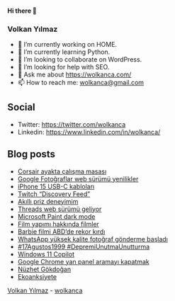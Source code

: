 #### Hi there 👋

### Volkan Yılmaz

- 🔭 I’m currently working on HOME.
- 🌱 I’m currently learning Python.
- 👯 I’m looking to collaborate on WordPress.
- 🤔 I’m looking for help with SEO.
- 💬 Ask me about https://wolkanca.com/
- 📫 How to reach me: wolkanca@gmail.com

## Social
- Twitter: https://twitter.com/wolkanca
- Linkedin: https://www.linkedin.com/in/wolkanca/



## Blog posts
<!-- BLOG-POST-LIST:START -->
- [Corsair ayakta çalışma masası](https://wolkanca.com/corsair-ayakta-calisma-masasi/)
- [Google Fotoğraflar web sürümü yenilikler](https://wolkanca.com/google-fotograflar-web-surumu-yenilikler/)
- [iPhone 15 USB-C kabloları](https://wolkanca.com/iphone-15-usb-c-kablolari/)
- [Twitch “Discovery Feed”](https://wolkanca.com/twitch-discovery-feed/)
- [Akıllı priz deneyimim](https://wolkanca.com/akilli-priz-deneyimim/)
- [Threads web sürümü geliyor](https://wolkanca.com/threads-web-surumu-geliyor/)
- [Microsoft Paint dark mode](https://wolkanca.com/microsoft-paint-dark-mode/)
- [Film yapımı hakkında filmler](https://wolkanca.com/film-yapimi-hakkinda-filmler/)
- [Barbie filmi ABD’de rekor kırdı](https://wolkanca.com/barbie-filmi-abdde-rekor-kirdi/)
- [WhatsApp yüksek kalite fotoğraf gönderme başladı](https://wolkanca.com/whatsapp-yuksek-kalite-fotograf-gonderme-basladi/)
- [#17Agustos1999 #DepremiUnutmaUnutturma](https://wolkanca.com/17agustos1999-depremiunutmaunutturma/)
- [Windows 11 Copilot](https://wolkanca.com/windows-11-copilot/)
- [Google Chrome yan panel aramayı kapatmak](https://wolkanca.com/google-chrome-yan-panel-aramayi-kapatmak/)
- [Nüzhet Gökdoğan](https://wolkanca.com/nuzhet-gokdogan/)
- [Ekoanksiyete](https://wolkanca.com/ekoanksiyete/)
<!-- BLOG-POST-LIST:END -->


[Volkan Yılmaz](https://volkanyilmaz.com.tr/) - [wolkanca](https://wolkanca.com/)
